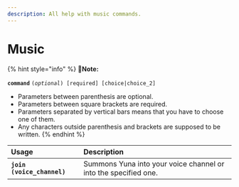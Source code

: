 ```yaml
---
description: All help with music commands.
---
```


# Music

{% hint style="info" %}
🧠**Note:**

**`command`** `(`_`optional`_`) [required] [choice|choice_2]`

* Parameters between parenthesis are optional.
* Parameters between square brackets are required.
* Parameters separated by vertical bars means that you have to choose one of them. 
* Any characters outside parenthesis and brackets are supposed to be written.
{% endhint %}

| Usage | Description |
| :--- | :--- |
| **`join (voice_channel)`** | Summons Yuna into your voice channel or into the specified one. |




